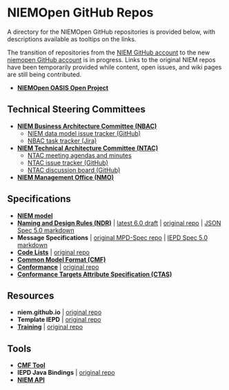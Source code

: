 
# NIEMOpen GitHub Repos

A directory for the NIEMOpen GitHub repositories is provided below, with descriptions available as tooltips on the links.

The transition of repositories from the [NIEM GitHub account](https://github.com/NIEM) to the new [niemopen GitHub account](https://github.com/niemopen) is in progress.  Links to the original NIEM repos have been temporarily provided while content, open issues, and wiki pages are still being contributed.

- **[NIEMOpen OASIS Open Project](https://github.com/niemopen/oasis-open-project "Includes NIEMOpen charter and other governance documents, mailing lists for the project and Technical Steering Committees (TSCs), Project Governance Board (PGB) meeting minutes, and sponsorship information.")**

## Technical Steering Committees

- **[NIEM Business Architecture Committee (NBAC)](https://github.com/niemopen/nbac-admin "Sets the business architecture and requirements of NIEM, manages NIEM Core, and supports NIEM domains.")**
  - [NIEM data model issue tracker (GitHub)](https://github.com/orgs/niemopen/projects/3 "Tracks NIEMOpen model for future development")
  - [NBAC task tracker (Jira)](https://oasis-open.atlassian.net/jira/core/projects/NBAC/board "Track NBAC tasks/activities")
- **[NIEM Technical Architecture Committee (NTAC)](https://github.com/niemopen/ntac-admin "Defines and supports the technical architecture of NIEM.")**
  - [NTAC meeting agendas and minutes](https://github.com/niemopen/ntac-admin/tree/main/meetings)
  - [NTAC issue tracker (GitHub)](https://github.com/orgs/niemopen/projects/2 "Tracks technical specification and general NTAC issues")
  - [NTAC discussion board (GitHub)](https://github.com/niemopen/ntac-admin/discussions "Communication forum for the NTAC")
- **[NIEM Management Office (NMO)](https://github.com/niemopen/nmo-admin)**

## Specifications

- **[NIEM model](https://github.com/niemopen/niem-model "The NIEM reference data model, providing reusable components to use in NIEM message specifications.")**
- **[Naming and Design Rules (NDR)](https://github.com/niemopen/niem-naming-design-rules "Specifies rules and the architecture for the NIEM data model and NIEM XML schemas.")** | [latest 6.0 draft](https://github.com/niemopen/niem-naming-design-rules/blob/dev/ndr6src.md) | [original repo](https://github.com/NIEM/NIEM-NDR) | [JSON Spec 5.0 markdown](https://github.com/niemopen/ntac-admin/blob/main/documents/docs/json-specification.md)
- **Message Specifications** | [original MPD-Spec repo](https://github.com/NIEM/MPD-Spec "A guide to constructing NIEM message specifications, formerly called IEPDs.") | [IEPD Spec 5.0 markdown](https://github.com/niemopen/ntac-admin/blob/main/project-notes/docs/message-specifications-v1.0-pn01/message-specifications-v1.0-pn01.md)
- **[Code Lists](https://github.com/niemopen/code-lists-specification)** | [original repo](https://github.com/NIEM/NIEM-Code-Lists-Spec "Schema alternatives (Genericode, CSVs) for defining and using code lists with NIEM message specifications. Supports fixed or dynamic (run-time) code lists.  Also supports multi-column code lists.")
- **[Common Model Format (CMF)](https://github.com/niemopen/common-model-format "A data model for NIEM that can be expressed as XML, JSON, or any other serialization that NIEM supports.")**
- **[Conformance](https://github.com/niemopen/conformance-specification "Conformance guidelines, principles, and rules for NIEM")** | [original repo](https://github.com/NIEM/NIEM-Conformance-Spec "General conformance guidance, principles, and rules for usage of NIEM.")
- **[Conformance Targets Attribute Specification (CTAS)](https://github.com/niemopen/niem-conformance-targets "Defines an XML attribute to use within NIEM XML documents, allowing these documents to specify which kind of NIEM artifact they are.")**

## Resources

- **niem.github.io** | [original repo](https://github.com/NIEM/NIEM.github.io "Source files for NIEM's technical website at niem.github.io.")
- **Template IEPD** | [original repo](https://github.com/NIEM/Template-IEPD "A template that can be used as a starting point for a new NIEM IEPD.")
- **[Training](https://github.com/niemopen/niem-open-training)** | [original repo](https://github.com/NIEM/NIEM-Training "NIEM and IEPD resources used in the NIEM technical training videos on YouTube.")

## Tools

- **[CMF Tool](https://github.com/niemopen/cmftool "A command-line tool for the developers of NIEM-conforming data exchange specifications using the NIEM Common Model Format (CMF).")**
- **IEPD Java Bindings** | [original repo](https://github.com/NIEM/IEPD-Java-Bindings "A Java project that generates a jar of java class files based on an IEPD that can be used to read and generate message instances.")
- **[NIEM API](https://github.com/niemopen/niem-api/tree/dev)**
